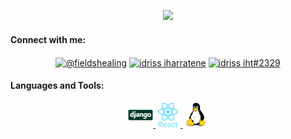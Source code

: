 <!-- Typing SVG by DenverCoder1 - https://github.com/DenverCoder1/readme-typing-svg -->
<p align="center">
  <img src="https://readme-typing-svg.herokuapp.com?font=roboto&color=%235533F7&size=22&center=true&vCenter=true&lines=Hi+there!+I'm+Idriss+;A+self+taught+web+developer">
</p>

<h4 align="left">Connect with me:</h4>
<p align="center">
<a href="https://twitter.com/@fieldshealing" target="blank"><img align="center" src="https://raw.githubusercontent.com/rahuldkjain/github-profile-readme-generator/master/src/images/icons/Social/twitter.svg" alt="@fieldshealing" height="30" width="40" /></a>
<a href="https://linkedin.com/in/idriss iharratene" target="blank"><img align="center" src="https://raw.githubusercontent.com/rahuldkjain/github-profile-readme-generator/master/src/images/icons/Social/linked-in-alt.svg" alt="idriss iharratene" height="30" width="40" /></a>
<a href="https://discord.gg/idriss iht#2329" target="blank"><img align="center" src="https://raw.githubusercontent.com/rahuldkjain/github-profile-readme-generator/master/src/images/icons/Social/discord.svg" alt="idriss iht#2329" height="30" width="40" /></a>
</p>

<h4 align="left">Languages and Tools:</h4>
<p align="center"> <a href="https://www.djangoproject.com/" target="_blank" rel="noreferrer"> <img src="https://raw.githubusercontent.com/devicons/devicon/master/icons/django/django-original.svg" alt="django" width="40" height="40"/> </a> <a href="https://reactjs.org/" target="_blank" rel="noreferrer"> <img src="https://raw.githubusercontent.com/devicons/devicon/master/icons/react/react-original-wordmark.svg" alt="react" width="40" height="40"/> </a><a href="https://www.linux.org/" target="_blank" rel="noreferrer"> <img src="https://raw.githubusercontent.com/devicons/devicon/master/icons/linux/linux-original.svg" alt="linux" width="40" height="40"/> </a> </p>


